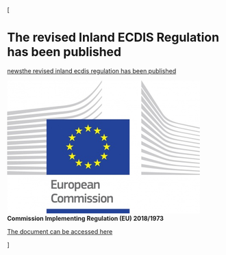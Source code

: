 [

# The revised Inland ECDIS Regulation has been published

<a href="/news" style="text-transform:lowercase;">News</a><a href="/news/the_revised_inland_ecdis_regulation_has_been_published" style="text-transform:lowercase;">The revised Inland ECDIS Regulation has been published</a>  
  
![](docs/Image/677/thumb_450x-_logo_ce_en_rvb_hr.jpg)__Commission Implementing Regulation (EU) 2018/1973__  
  
<a href="https://eur-lex.europa.eu/legal-content/EN/TXT/?qid=1545226716926&amp;uri=CELEX:32018R1973" target="_blank">The document can be accessed here</a>  
  
]